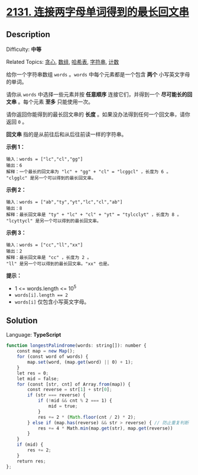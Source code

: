 # [2131\. 连接两字母单词得到的最长回文串](https://leetcode.cn/problems/longest-palindrome-by-concatenating-two-letter-words/)

## Description

Difficulty: **中等**  

Related Topics: [贪心](https://leetcode.cn/tag/greedy/), [数组](https://leetcode.cn/tag/array/), [哈希表](https://leetcode.cn/tag/hash-table/), [字符串](https://leetcode.cn/tag/string/), [计数](https://leetcode.cn/tag/counting/)

给你一个字符串数组 `words` 。`words` 中每个元素都是一个包含 **两个** 小写英文字母的单词。

请你从 `words` 中选择一些元素并按 **任意顺序** 连接它们，并得到一个 **尽可能长的回文串** 。每个元素 **至多** 只能使用一次。

请你返回你能得到的最长回文串的 **长度** 。如果没办法得到任何一个回文串，请你返回 `0` 。

**回文串** 指的是从前往后和从后往前读一样的字符串。

**示例 1：**

```
输入：words = ["lc","cl","gg"]
输出：6
解释：一个最长的回文串为 "lc" + "gg" + "cl" = "lcggcl" ，长度为 6 。
"clgglc" 是另一个可以得到的最长回文串。
```

**示例 2：**

```
输入：words = ["ab","ty","yt","lc","cl","ab"]
输出：8
解释：最长回文串是 "ty" + "lc" + "cl" + "yt" = "tylcclyt" ，长度为 8 。
"lcyttycl" 是另一个可以得到的最长回文串。
```

**示例 3：**

```
输入：words = ["cc","ll","xx"]
输出：2
解释：最长回文串是 "cc" ，长度为 2 。
"ll" 是另一个可以得到的最长回文串。"xx" 也是。
```

**提示：**

* 1 <= words.length <= 10<sup>5</sup>
* `words[i].length == 2`
* `words[i]` 仅包含小写英文字母。

## Solution

Language: **TypeScript**

```typescript
function longestPalindrome(words: string[]): number {
    const map = new Map();
    for (const word of words) {
        map.set(word, (map.get(word) || 0) + 1);
    }
    let res = 0;
    let mid = false;
    for (const [str, cnt] of Array.from(map)) {
        const reverse = str[1] + str[0];
        if (str === reverse) {
            if (!mid && cnt % 2 === 1) {
                mid = true;
            }
            res += 2 * (Math.floor(cnt / 2) * 2);
        } else if (map.has(reverse) && str > reverse) { // 防止重复判断
            res += 4 * Math.min(map.get(str), map.get(reverse))
        }
    }
    if (mid) {
        res += 2;
    }
    return res;
};
```
